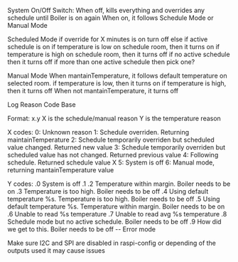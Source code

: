 System On/Off Switch:
   When off, kills everything and overrides any schedule until Boiler is on again
   When on, it follows Schedule Mode or Manual Mode

   Scheduled Mode
      if override for X minutes is on
         turn off
      else
         if active schedule is on
            if temperature is low on schedule room, then it turns on
            if temperature is high on schedule room, then it turns off
         if no active schedule then it turns off
         if more than one active schedule then pick one?


   Manual Mode
      When mantainTemperature, it follows default temperature on selected room.
         if temperature is low, then it turns on
         if temperature is high, then it turns off
      When not mantainTemperature, it turns off


Log Reason Code Base

Format: x.y
X is the schedule/manual reason
Y is the temperature reason

X codes:
0: Unknown reason
1: Schedule overriden. Returning maintainTemperature
2: Schedule temporarily overriden but scheduled value changed. Returned new value
3: Schedule temporarily overriden but scheduled value has not changed. Returned previous value
4: Following schedule. Returned schedule value X
5: System is off
6: Manual mode, returning mantainTemperature value

Y codes:
.0 System is off
.1
.2 Temperature within margin. Boiler needs to be on
.3 Temperature is too high. Boiler needs to be off
.4 Using default temperature %s. Temperature is too high. Boiler needs to be off
.5 Using default temperature %s. Temperature within margin. Boiler needs to be on
.6 Unable to read %s temperature
.7 Unable to read avg %s temperature
.8 Schedule mode but no active schedule. Boiler needs to be off
.9 How did we get to this. Boiler needs to be off -- Error mode

Make sure I2C and SPI are disabled in raspi-config or depending of the outputs used it may cause issues